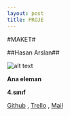 ```yaml
---
layout: post
title: PROJE
---
```


#MAKET#

##Hasan Arslan##
			
![alt text](https://secure.gravatar.com/avatar/1d0d5df2fbe2412671dbcc5db27b8aa4?s=400&d=https://a248.e.akamai.net/assets.github.com%2Fimages%2Fgravatars%2Fgravatar-user-420.png "Hasan Arslan")

**Ana eleman**

**4.sınıf**

[Github](https://github.com/cehars "Title") , [Trello](https://trello.com/cehars "Title") , [Mail](https://plus.google.com/u/0/116318048817537801109/posts "Title")